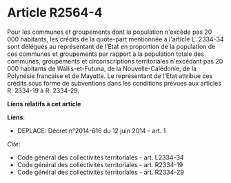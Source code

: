 # Article R2564-4

Pour les communes et groupements dont la population n'excède pas 20 000 habitants, les crédits de la quote-part mentionnée à
l'article L. 2334-34 sont délégués au représentant de l'Etat en proportion de la population de ces communes et groupements
par rapport à la population totale des communes, groupements et circonscriptions territoriales n'excédant pas 20 000
habitants de Wallis-et-Futuna, de la Nouvelle-Calédonie, de la Polynésie française et de Mayotte. Le représentant de l'Etat
attribue ces crédits sous forme de subventions dans les conditions prévues aux articles R. 2334-19 à R. 2334-29.

**Liens relatifs à cet article**

**Liens**:

  - DEPLACE: Décret n°2014-616 du 12 juin 2014 - art. 1

_Cite_:

  - Code général des collectivités territoriales - art. L2334-34
  - Code général des collectivités territoriales - art. R2334-19
  - Code général des collectivités territoriales - art. R2334-29
